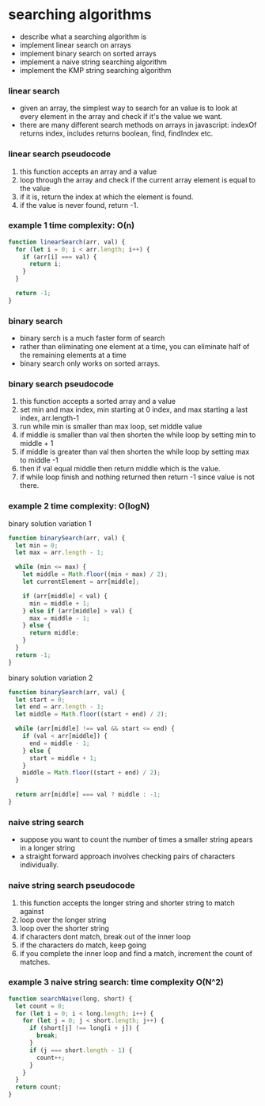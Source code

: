 # searching algorithms

- describe what a searching algorithm is
- implement linear search on arrays
- implement binary search on sorted arrays
- implement a naive string searching algorithm
- implement the KMP string searching algorithm

### linear search

- given an array, the simplest way to search for an value is to look at every element in the array and check if it's the value we want.
- there are many different search methods on arrays in javascript: indexOf returns index, includes returns boolean, find, findIndex etc.

### linear search pseudocode

1. this function accepts an array and a value
2. loop through the array and check if the current array element is equal to the value
3. if it is, return the index at which the element is found.
4. if the value is never found, return -1.

### example 1 time complexity: O(n)

```js
function linearSearch(arr, val) {
  for (let i = 0; i < arr.length; i++) {
    if (arr[i] === val) {
      return i;
    }
  }

  return -1;
}
```

### binary search

- binary serch is a much faster form of search
- rather than eliminating one element at a time, you can eliminate half of the remaining elements at a time
- binary search only works on sorted arrays.

### binary search pseudocode

1. this function accepts a sorted array and a value
2. set min and max index, min starting at 0 index, and max starting a last index, arr.length-1
3. run while min is smaller than max loop, set middle value
4. if middle is smaller than val then shorten the while loop by setting min to middle + 1
5. if middle is greater than val then shorten the while loop by setting max to middle -1
6. then if val equal middle then return middle which is the value.
7. if while loop finish and nothing returned then return -1 since value is not there.

### example 2 time complexity: O(logN)

binary solution variation 1

```js
function binarySearch(arr, val) {
  let min = 0;
  let max = arr.length - 1;

  while (min <= max) {
    let middle = Math.floor((min + max) / 2);
    let currentElement = arr[middle];

    if (arr[middle] < val) {
      min = middle + 1;
    } else if (arr[middle] > val) {
      max = middle - 1;
    } else {
      return middle;
    }
  }
  return -1;
}
```

binary solution variation 2

```js
function binarySearch(arr, val) {
  let start = 0;
  let end = arr.length - 1;
  let middle = Math.floor((start + end) / 2);

  while (arr[middle] !== val && start <= end) {
    if (val < arr[middle]) {
      end = middle - 1;
    } else {
      start = middle + 1;
    }
    middle = Math.floor((start + end) / 2);
  }

  return arr[middle] === val ? middle : -1;
}
```

### naive string search

- suppose you want to count the number of times a smaller string apears in a longer string
- a straight forward approach involves checking pairs of characters individually.

### naive string search pseudocode

1. this function accepts the longer string and shorter string to match against
2. loop over the longer string
3. loop over the shorter string
4. if characters dont match, break out of the inner loop
5. if the characters do match, keep going
6. if you complete the inner loop and find a match, increment the count of matches.

### example 3 naive string search: time complexity O(N^2)

```js
function searchNaive(long, short) {
  let count = 0;
  for (let i = 0; i < long.length; i++) {
    for (let j = 0; j < short.length; j++) {
      if (short[j] !== long[i + j]) {
        break;
      }
      if (j === short.length - 1) {
        count++;
      }
    }
  }
  return count;
}
```

